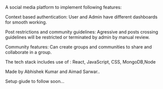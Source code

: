A social media platform to implement following features:

Context based authentication: User and Admin have different dashboards for smooth working.

Post restrictions and community guidelines: Agressive and posts crossing guidelines will be restricted or terminated by admin by manual review.

Community features: Can create groups and communities to share and collaborate in a group.

The tech stack includes use of : React, JavaScript, CSS, MongoDB,Node

Made by Abhishek Kumar and Aimad Sarwar.. 

Setup giude to follow soon...
